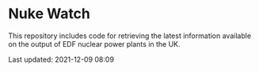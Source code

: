 # Nuke Watch

This repository includes code for retrieving the latest information available on the output of EDF nuclear power plants in the UK.

Last updated: 2021-12-09 08:09